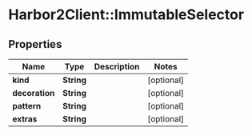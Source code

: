 # Harbor2Client::ImmutableSelector

## Properties
Name | Type | Description | Notes
------------ | ------------- | ------------- | -------------
**kind** | **String** |  | [optional] 
**decoration** | **String** |  | [optional] 
**pattern** | **String** |  | [optional] 
**extras** | **String** |  | [optional] 


